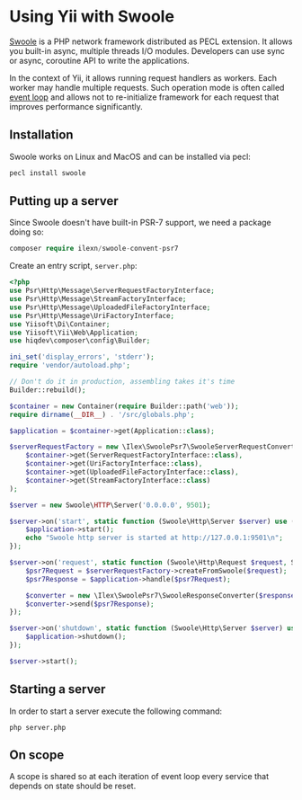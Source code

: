 # Using Yii with Swoole

[Swoole](https://www.swoole.co.uk/) is a PHP network framework distributed as PECL extension. It allows you built-in async,
multiple threads I/O modules. Developers can use sync or async, coroutine API to write the applications.

In the context of Yii, it allows running request handlers as workers. Each worker may handle multiple requests.
Such operation mode is often called [event loop](using-with-event-loop.md) and allows not to re-initialize framework
for each request that improves performance significantly. 

## Installation

Swoole works on Linux and MacOS and can be installed via pecl:

```bash
pecl install swoole
```

## Putting up a server

Since Swoole doesn't have built-in PSR-7 support, we need a package doing so:

```php
composer require ilexn/swoole-convent-psr7
```

Create an entry script, `server.php`:

```php
<?php
use Psr\Http\Message\ServerRequestFactoryInterface;
use Psr\Http\Message\StreamFactoryInterface;
use Psr\Http\Message\UploadedFileFactoryInterface;
use Psr\Http\Message\UriFactoryInterface;
use Yiisoft\Di\Container;
use Yiisoft\Yii\Web\Application;
use hiqdev\composer\config\Builder;

ini_set('display_errors', 'stderr');
require 'vendor/autoload.php';

// Don't do it in production, assembling takes it's time
Builder::rebuild();

$container = new Container(require Builder::path('web'));
require dirname(__DIR__) . '/src/globals.php';

$application = $container->get(Application::class);

$serverRequestFactory = new \Ilex\SwoolePsr7\SwooleServerRequestConverter(
    $container->get(ServerRequestFactoryInterface::class),
    $container->get(UriFactoryInterface::class),
    $container->get(UploadedFileFactoryInterface::class),
    $container->get(StreamFactoryInterface::class)
);

$server = new Swoole\HTTP\Server('0.0.0.0', 9501);

$server->on('start', static function (Swoole\Http\Server $server) use ($application) {
    $application->start();
    echo "Swoole http server is started at http://127.0.0.1:9501\n";
});

$server->on('request', static function (Swoole\Http\Request $request, Swoole\Http\Response $response) use ($serverRequestFactory, $application) {
    $psr7Request = $serverRequestFactory->createFromSwoole($request);
    $psr7Response = $application->handle($psr7Request);

    $converter = new \Ilex\SwoolePsr7\SwooleResponseConverter($response);
    $converter->send($psr7Response);
});

$server->on('shutdown', static function (Swoole\Http\Server $server) use ($application) {
    $application->shutdown();
});

$server->start();
```

## Starting a server

In order to start a server execute the following command:

```
php server.php
```

## On scope

A scope is shared so at each iteration of event loop every service that depends on state should be reset.
